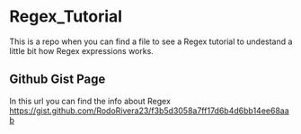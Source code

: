 # Regex_Tutorial
This is a repo when you can find a file to see a Regex tutorial to undestand a little bit how Regex expressions works.

## Github Gist Page
In this url you can find the info about Regex
https://gist.github.com/RodoRivera23/f3b5d3058a7ff17d6b4d6bb14ee68aab